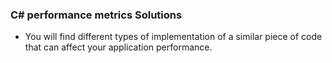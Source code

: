 ### C# performance metrics Solutions

 - You will find different types of implementation of a similar piece of code that can affect your application performance.
